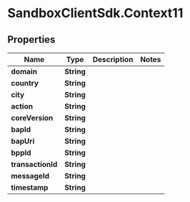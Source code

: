 # SandboxClientSdk.Context11

## Properties
Name | Type | Description | Notes
------------ | ------------- | ------------- | -------------
**domain** | **String** |  | 
**country** | **String** |  | 
**city** | **String** |  | 
**action** | **String** |  | 
**coreVersion** | **String** |  | 
**bapId** | **String** |  | 
**bapUri** | **String** |  | 
**bppId** | **String** |  | 
**transactionId** | **String** |  | 
**messageId** | **String** |  | 
**timestamp** | **String** |  | 
